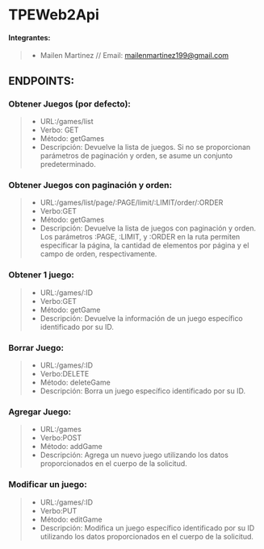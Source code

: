 # TPEWeb2Api
#### Integrantes:
>* Mailen Martinez // Email: mailenmartinez199@gmail.com
## ENDPOINTS:
### Obtener Juegos (por defecto):
>* URL:/games/list
>* Verbo:  GET
>* Método: getGames
>* Descripción: Devuelve la lista de juegos. Si no se proporcionan parámetros de paginación y orden, se asume un conjunto predeterminado.

### Obtener Juegos con paginación y orden:

>* URL:/games/list/page/:PAGE/limit/:LIMIT/order/:ORDER
>* Verbo:GET 
>* Método: getGames
>* Descripción: Devuelve la lista de juegos con paginación y orden. Los parámetros :PAGE, :LIMIT, y :ORDER en la ruta permiten especificar la página, la cantidad de elementos por página y el campo de orden, respectivamente.

### Obtener 1 juego:

>* URL:/games/:ID
>* Verbo:GET
>* Método: getGame
>* Descripción: Devuelve la información de un juego específico identificado por su ID.

### Borrar Juego:

>* URL:/games/:ID
>* Verbo:DELETE
>* Método: deleteGame
>* Descripción: Borra un juego específico identificado por su ID.

### Agregar Juego:

>* URL:/games
>* Verbo:POST 
>* Método: addGame
>* Descripción: Agrega un nuevo juego utilizando los datos proporcionados en el cuerpo de la solicitud.

### Modificar un juego:

>* URL:/games/:ID
>* Verbo:PUT
>* Método: editGame
>* Descripción: Modifica un juego específico identificado por su ID utilizando los datos proporcionados en el cuerpo de la solicitud.

